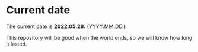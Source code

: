 # Current date

The current date is **2022.05.28.** (YYYY.MM.DD.)

This repository will be good when the world ends, so we will know how long it lasted.